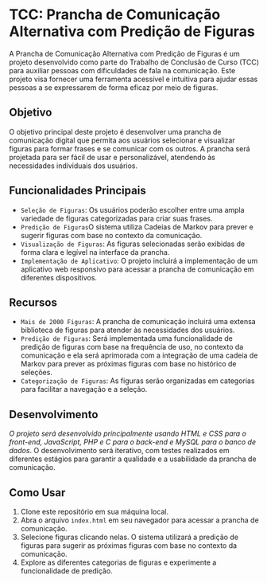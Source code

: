 # TCC: Prancha de Comunicação Alternativa com Predição de Figuras

A Prancha de Comunicação Alternativa com Predição de Figuras é um projeto desenvolvido como parte do Trabalho de Conclusão de Curso (TCC) para auxiliar pessoas com dificuldades de fala na comunicação. Este projeto visa fornecer uma ferramenta acessível e intuitiva para ajudar essas pessoas a se expressarem de forma eficaz por meio de figuras.

## Objetivo

O objetivo principal deste projeto é desenvolver uma prancha de comunicação digital que permita aos usuários selecionar e visualizar figuras para formar frases e se comunicar com os outros. A prancha será projetada para ser fácil de usar e personalizável, atendendo às necessidades individuais dos usuários.

## Funcionalidades Principais

- `Seleção de Figuras`: Os usuários poderão escolher entre uma ampla variedade de figuras categorizadas para criar suas frases.
- `Predição de Figuras`O sistema utiliza Cadeias de Markov para prever e sugerir figuras com base no contexto da comunicação.
- `Visualização de Figuras`: As figuras selecionadas serão exibidas de forma clara e legível na interface da prancha.
- `Implementação de Aplicativo`: O projeto incluirá a implementação de um aplicativo web responsivo para acessar a prancha de comunicação em diferentes dispositivos.

## Recursos

- `Mais de 2000 Figuras`: A prancha de comunicação incluirá uma extensa biblioteca de figuras para atender às necessidades dos usuários.
- `Predição de Figuras`: Será implementada uma funcionalidade de predição de figuras com base na frequência de uso, no contexto da comunicação e ela será aprimorada com a integração de uma cadeia de Markov para prever as próximas figuras com base no histórico de seleções.
- `Categorização de Figuras`: As figuras serão organizadas em categorias para facilitar a navegação e a seleção.

## Desenvolvimento
*O projeto será desenvolvido principalmente usando HTML e CSS para o front-end, JavaScript, PHP e C para o back-end e MySQL para o banco de dados*. O desenvolvimento será iterativo, com testes realizados em diferentes estágios para garantir a qualidade e a usabilidade da prancha de comunicação.

## Como Usar

1. Clone este repositório em sua máquina local.
2. Abra o arquivo `index.html` em seu navegador para acessar a prancha de comunicação.
3. Selecione figuras clicando nelas. O sistema utilizará a predição de figuras para sugerir as próximas figuras com base no contexto da comunicação.
4. Explore as diferentes categorias de figuras e experimente a funcionalidade de predição.

